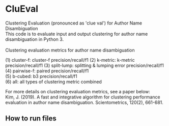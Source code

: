 # CluEval
Clustering Evaluation (pronounced as 'clue val') for Author Name Disambiguation  <br />
This code is to evaluate input and output clustering for author name disambiguation in Python 3. <br />
<br />
Clustering evaluation metrics for author name disambiguation <br/>

(1) cluster-f: cluster-f precision/recall/f1
(2) k-metric: k-metric precision/recall/f1
(3) split-lump: splitting & lumping error precision/recall/f1
(4) pairwise-f: paired precision/recall/f1    
(5) b-cubed: b3 precision/recall/f1  
(6) all: all types of clustering metric combined

For more details on clustering evaluation metrics, see a paper below: <br />
Kim, J. (2019). A fast and integrative algorithm for clustering performance evaluation
    in author name disambiguation. Scientometrics, 120(2), 661-681. 
    
## How to run files
